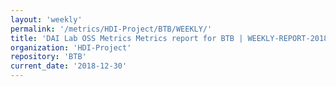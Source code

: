 ```yaml
---
layout: 'weekly'
permalink: '/metrics/HDI-Project/BTB/WEEKLY/'
title: 'DAI Lab OSS Metrics Metrics report for BTB | WEEKLY-REPORT-2018-12-30'
organization: 'HDI-Project'
repository: 'BTB'
current_date: '2018-12-30'
---
```

